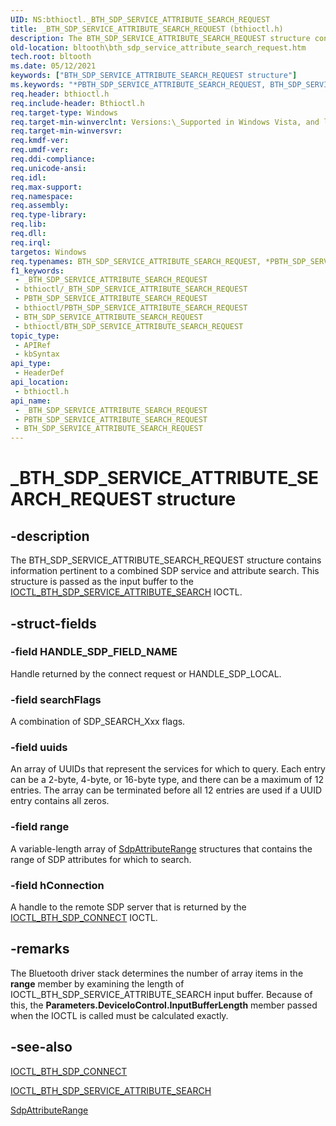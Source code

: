 ```yaml
---
UID: NS:bthioctl._BTH_SDP_SERVICE_ATTRIBUTE_SEARCH_REQUEST
title: _BTH_SDP_SERVICE_ATTRIBUTE_SEARCH_REQUEST (bthioctl.h)
description: The BTH_SDP_SERVICE_ATTRIBUTE_SEARCH_REQUEST structure contains information pertinent to a combined SDP service and attribute search. This structure is passed as the input buffer to the IOCTL_BTH_SDP_SERVICE_ATTRIBUTE_SEARCH IOCTL.
old-location: bltooth\bth_sdp_service_attribute_search_request.htm
tech.root: bltooth
ms.date: 05/12/2021
keywords: ["BTH_SDP_SERVICE_ATTRIBUTE_SEARCH_REQUEST structure"]
ms.keywords: "*PBTH_SDP_SERVICE_ATTRIBUTE_SEARCH_REQUEST, BTH_SDP_SERVICE_ATTRIBUTE_SEARCH_REQUEST, BTH_SDP_SERVICE_ATTRIBUTE_SEARCH_REQUEST structure [Bluetooth Devices], PBTH_SDP_SERVICE_ATTRIBUTE_SEARCH_REQUEST, PBTH_SDP_SERVICE_ATTRIBUTE_SEARCH_REQUEST structure pointer [Bluetooth Devices], _BTH_SDP_SERVICE_ATTRIBUTE_SEARCH_REQUEST, bltooth.bth_sdp_service_attribute_search_request, bth_structs_0e06cbd7-0737-4786-bdc3-c9c1e980e3a3.xml, bthioctl/BTH_SDP_SERVICE_ATTRIBUTE_SEARCH_REQUEST, bthioctl/PBTH_SDP_SERVICE_ATTRIBUTE_SEARCH_REQUEST"
req.header: bthioctl.h
req.include-header: Bthioctl.h
req.target-type: Windows
req.target-min-winverclnt: Versions:\_Supported in Windows Vista, and later.
req.target-min-winversvr: 
req.kmdf-ver: 
req.umdf-ver: 
req.ddi-compliance: 
req.unicode-ansi: 
req.idl: 
req.max-support: 
req.namespace: 
req.assembly: 
req.type-library: 
req.lib: 
req.dll: 
req.irql: 
targetos: Windows
req.typenames: BTH_SDP_SERVICE_ATTRIBUTE_SEARCH_REQUEST, *PBTH_SDP_SERVICE_ATTRIBUTE_SEARCH_REQUEST
f1_keywords:
 - _BTH_SDP_SERVICE_ATTRIBUTE_SEARCH_REQUEST
 - bthioctl/_BTH_SDP_SERVICE_ATTRIBUTE_SEARCH_REQUEST
 - PBTH_SDP_SERVICE_ATTRIBUTE_SEARCH_REQUEST
 - bthioctl/PBTH_SDP_SERVICE_ATTRIBUTE_SEARCH_REQUEST
 - BTH_SDP_SERVICE_ATTRIBUTE_SEARCH_REQUEST
 - bthioctl/BTH_SDP_SERVICE_ATTRIBUTE_SEARCH_REQUEST
topic_type:
 - APIRef
 - kbSyntax
api_type:
 - HeaderDef
api_location:
 - bthioctl.h
api_name:
 - _BTH_SDP_SERVICE_ATTRIBUTE_SEARCH_REQUEST
 - PBTH_SDP_SERVICE_ATTRIBUTE_SEARCH_REQUEST
 - BTH_SDP_SERVICE_ATTRIBUTE_SEARCH_REQUEST
---
```


# _BTH_SDP_SERVICE_ATTRIBUTE_SEARCH_REQUEST structure

## -description

The BTH_SDP_SERVICE_ATTRIBUTE_SEARCH_REQUEST structure contains information pertinent to a combined SDP service and attribute search. This structure is passed as the input buffer to the [IOCTL_BTH_SDP_SERVICE_ATTRIBUTE_SEARCH](./ni-bthioctl-ioctl_bth_sdp_service_attribute_search.md) IOCTL.

## -struct-fields

### -field HANDLE_SDP_FIELD_NAME

Handle returned by the connect request or HANDLE_SDP_LOCAL.

### -field searchFlags

A combination of SDP_SEARCH_Xxx flags.

### -field uuids

An array of UUIDs that represent the services for which to query. Each entry can be a 2-byte, 4-byte, or 16-byte type, and there can be a maximum of 12 entries. The array can be terminated before all 12 entries are used if a UUID entry contains all zeros.

### -field range

A variable-length array of [SdpAttributeRange](/windows/win32/api/bthsdpdef/ns-bthsdpdef-sdpattributerange) structures that contains the range of SDP attributes for which to search.

### -field hConnection

A handle to the remote SDP server that is returned by the [IOCTL_BTH_SDP_CONNECT](./ni-bthioctl-ioctl_bth_sdp_connect.md) IOCTL.

## -remarks

The Bluetooth driver stack determines the number of array items in the **range** member by examining the length of IOCTL_BTH_SDP_SERVICE_ATTRIBUTE_SEARCH input buffer. Because of this, the **Parameters.DeviceIoControl.InputBufferLength** member passed when the IOCTL is called must be calculated exactly.

## -see-also

[IOCTL_BTH_SDP_CONNECT](./ni-bthioctl-ioctl_bth_sdp_connect.md)

[IOCTL_BTH_SDP_SERVICE_ATTRIBUTE_SEARCH](./ni-bthioctl-ioctl_bth_sdp_service_attribute_search.md)

[SdpAttributeRange](/windows/win32/api/bthsdpdef/ns-bthsdpdef-sdpattributerange)